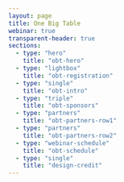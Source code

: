 ```yaml
---
layout: page
title: One Big Table
webinar: true
transparent-header: true
sections:
  - type: "hero"
    title: "obt-hero"
  - type: "lightbox"
    title: "obt-registration"
  - type: "single"
    title: "obt-intro"
  - type: "triple"
    title: "obt-sponsors"
  - type: "partners"
    title: "obt-partners-row1"
  - type: "partners"
    title: "obt-partners-row2"
  - type: "webinar-schedule"
    title: "obt-schedule"
  - type: "single"
    title: "design-credit"
---
```

